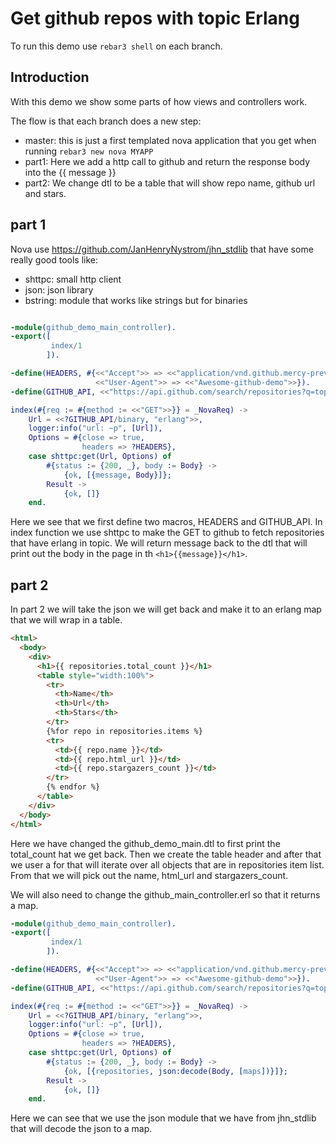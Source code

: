# Get github repos with topic Erlang

To run this demo use `rebar3 shell` on each branch.

## Introduction

With this demo we show some parts of how views and controllers work.

The flow is that each branch does a new step:

- master: this is just a first templated nova application that you get when running `rebar3 new nova MYAPP`
- part1: Here we add a http call to github and return the response body into the {{ message }}
- part2: We change dtl to be a table that will show repo name, github url and stars.

## part 1

Nova use https://github.com/JanHenryNystrom/jhn_stdlib that have some really good tools like:

- shttpc: small http client
- json: json library
- bstring: module that works like strings but for binaries

```Erlang

-module(github_demo_main_controller).
-export([
         index/1
        ]).

-define(HEADERS, #{<<"Accept">> => <<"application/vnd.github.mercy-preview+json">>,
                   <<"User-Agent">> => <<"Awesome-github-demo">>}).
-define(GITHUB_API, <<"https://api.github.com/search/repositories?q=topic:">>).

index(#{req := #{method := <<"GET">>}} = _NovaReq) ->
    Url = <<?GITHUB_API/binary, "erlang">>,
    logger:info("url: ~p", [Url]),
    Options = #{close => true,
                headers => ?HEADERS},
    case shttpc:get(Url, Options) of
        #{status := {200, _}, body := Body} ->
            {ok, [{message, Body}]};
        Result ->
            {ok, []}
    end.
```

Here we see that we first define two macros, HEADERS and GITHUB_API.
In index function we use shttpc to make the GET to github to fetch repositories that have erlang in topic.
We will return message back to the dtl that will print out the body in the page in th `<h1>{{message}}</h1>`.

## part 2

In part 2 we will take the json we will get back and make it to an erlang map that we will wrap in a table.

```html
<html>
  <body>
    <div>
      <h1>{{ repositories.total_count }}</h1>
      <table style="width:100%">
        <tr>
          <th>Name</th>
          <th>Url</th>
          <th>Stars</th>
        </tr>
        {%for repo in repositories.items %}
        <tr>
          <td>{{ repo.name }}</td>
          <td>{{ repo.html_url }}</td>
          <td>{{ repo.stargazers_count }}</td>
        </tr>
        {% endfor %}
      </table>
    </div>
  </body>
</html>
```

Here we have changed the github_demo_main.dtl to first print the total_count hat we get back.
Then we create the table header and after that we user a for that will iterate over all objects that are in repositories item list.
From that we will pick out the name, html_url and stargazers_count.

We will also need to change the github_main_controller.erl so that it returns a map.

```erlang
-module(github_demo_main_controller).
-export([
         index/1
        ]).

-define(HEADERS, #{<<"Accept">> => <<"application/vnd.github.mercy-preview+json">>,
                   <<"User-Agent">> => <<"Awesome-github-demo">>}).
-define(GITHUB_API, <<"https://api.github.com/search/repositories?q=topic:">>).

index(#{req := #{method := <<"GET">>}} = _NovaReq) ->
    Url = <<?GITHUB_API/binary, "erlang">>,
    logger:info("url: ~p", [Url]),
    Options = #{close => true,
                headers => ?HEADERS},
    case shttpc:get(Url, Options) of
        #{status := {200, _}, body := Body} ->
            {ok, [{repositories, json:decode(Body, [maps])}]};
        Result ->
            {ok, []}
    end.
```

Here we can see that we use the json module that we have from jhn_stdlib that will decode the json to a map.
